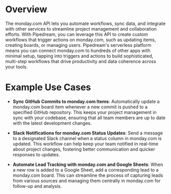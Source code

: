 # Overview

The monday.com API lets you automate workflows, sync data, and integrate with other services to streamline project management and collaboration efforts. With Pipedream, you can leverage this API to create custom workflows that trigger actions on monday.com, such as updating items, creating boards, or managing users. Pipedream's serverless platform means you can connect monday.com to hundreds of other apps with minimal setup, tapping into triggers and actions to build sophisticated, multi-step workflows that drive productivity and data coherence across your tools.

# Example Use Cases

- **Sync GitHub Commits to monday.com Items**: Automatically update a monday.com board item whenever a new commit is pushed to a specified GitHub repository. This keeps your project management in sync with your codebase, ensuring that all team members are up to date with the latest development changes.

- **Slack Notifications for monday.com Status Updates**: Send a message to a designated Slack channel when a status column in monday.com is updated. This workflow can help keep your team notified in real-time about project changes, fostering better communication and quicker responses to updates.

- **Automate Lead Tracking with monday.com and Google Sheets**: When a new row is added to a Google Sheet, add a corresponding lead to a monday.com board. This can streamline the process of capturing leads from various sources and managing them centrally in monday.com for follow-up and analysis.
